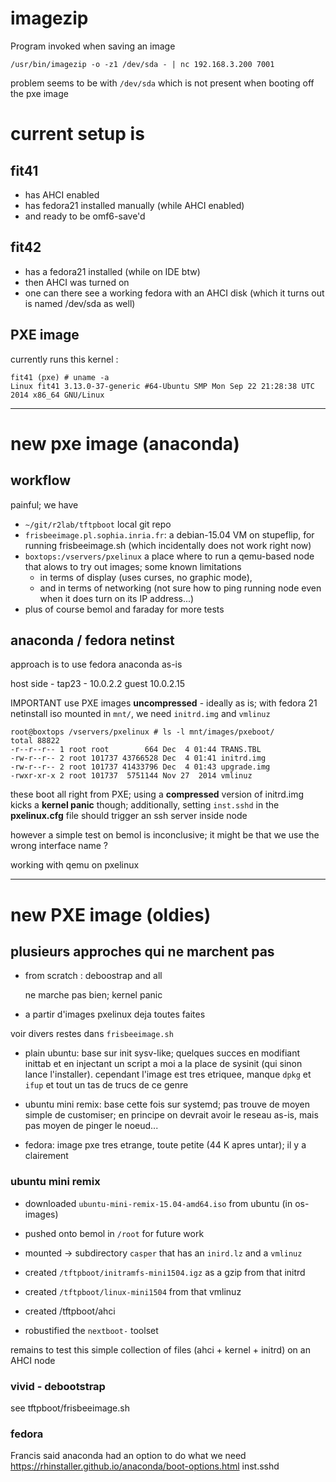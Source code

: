 # imagezip

Program invoked when saving an image

    /usr/bin/imagezip -o -z1 /dev/sda - | nc 192.168.3.200 7001

problem seems to be with `/dev/sda` which is not present when booting off the pxe image

# current setup is

## fit41 
* has AHCI enabled
* has fedora21 installed manually (while AHCI enabled)
* and ready to be omf6-save'd

## fit42
* has a fedora21 installed (while on IDE btw)
* then AHCI was turned on
* one can there see a working fedora with an AHCI disk (which it turns out is named /dev/sda as well)

## PXE image

currently runs this kernel :

    fit41 (pxe) # uname -a
    Linux fit41 3.13.0-37-generic #64-Ubuntu SMP Mon Sep 22 21:28:38 UTC 2014 x86_64 GNU/Linux

--------

# new pxe image (anaconda)

## workflow

painful; we have

* `~/git/r2lab/tftpboot` local git repo
* `frisbeeimage.pl.sophia.inria.fr`: a debian-15.04 VM on stupeflip, for running frisbeeimage.sh (which incidentally does not work right now)
* `boxtops:/vservers/pxelinux` a place where to run a qemu-based node that alows to try out images; some known limitations 
  * in terms of display (uses curses, no graphic mode), 
  * and in terms of networking (not sure how to ping running node even when it does turn on its IP address...)
* plus of course bemol and faraday for more tests

## anaconda / fedora netinst
approach is to use fedora anaconda as-is

host side - tap23 - 10.0.2.2
guest 10.0.2.15

IMPORTANT use PXE images **uncompressed** - ideally as is; with fedora 21 netinstall iso mounted in `mnt/`, we need `initrd.img` and `vmlinuz`

    root@boxtops /vservers/pxelinux # ls -l mnt/images/pxeboot/
    total 88822
    -r--r--r-- 1 root root        664 Dec  4 01:44 TRANS.TBL
    -rw-r--r-- 2 root 101737 43766528 Dec  4 01:41 initrd.img
    -rw-r--r-- 2 root 101737 41433796 Dec  4 01:43 upgrade.img
    -rwxr-xr-x 2 root 101737  5751144 Nov 27  2014 vmlinuz

these boot all right from PXE; using a **compressed** version of initrd.img kicks a **kernel panic** though; 
additionally, setting `inst.sshd` in the **pxelinux.cfg** file should trigger an ssh server inside node

however a simple test on bemol is inconclusive; it might be that we use the wrong interface name ?

working with qemu on pxelinux 


--------

# new PXE image (oldies)
   
## plusieurs approches qui ne marchent pas

* from scratch : deboostrap and all

  ne marche pas bien; kernel panic
  
* a partir d'images pxelinux deja toutes faites

voir divers restes dans `frisbeeimage.sh`

  * plain ubuntu: base sur init sysv-like; quelques succes en modifiant inittab et en injectant un script a moi a la place de sysinit (qui sinon lance l'installer). cependant l'image est tres etriquee, manque `dpkg` et `ifup` et tout un tas de trucs de ce genre

  * ubuntu mini remix: base cette fois sur systemd; pas trouve de moyen simple de customiser; en principe on devrait avoir le reseau as-is, mais pas moyen de pinger le noeud...

  * fedora: image pxe tres etrange, toute petite (44 K apres untar); il y a clairement 
   
### ubuntu mini remix

* downloaded `ubuntu-mini-remix-15.04-amd64.iso` from ubuntu (in os-images)
* pushed onto bemol in `/root` for future work

* mounted -> subdirectory `casper` that has an `inird.lz` and a `vmlinuz`
* created `/tftpboot/initramfs-mini1504.igz` as a gzip from that initrd
* created `/tftpboot/linux-mini1504` from that vmlinuz
* created /tftpboot/ahci

* robustified the `nextboot-` toolset

remains to test this simple collection of files (ahci + kernel +
initrd) on an AHCI node

### vivid - debootstrap

see tftpboot/frisbeeimage.sh

### fedora

Francis said anaconda had an option to do what we need
https://rhinstaller.github.io/anaconda/boot-options.html
inst.sshd
